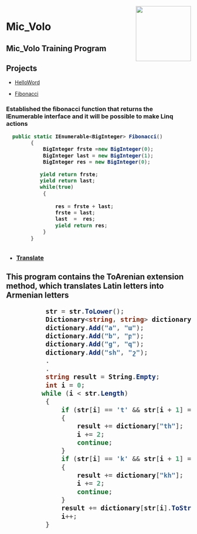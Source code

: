 <img src="https://cloud.githubusercontent.com/assets/24522089/21962098/41a510c8-db36-11e6-95ef-eb392a0a1919.png" align="right" width="150px" height="150px" /> 


# Mic_Volo

##  Mic_Volo Training Program
## Projects
* [HelloWord] 

[HelloWord]: https://github.com/lusinekh/Mic_Volo/tree/master/Mic_Volo.HelloWord


* [Fibonacci] 

[Fibonacci]: https://github.com/lusinekh/Mic_Volo/tree/master/FibonacciSequrenc
<h3>
Established the fibonacci function that returns the IEnumerable interface and it will be possible to make Linq actions
  
  
  
```C#
  public static IEnumerable<BigInteger> Fibonacci()
        {
            BigInteger frste =new BigInteger(0);
            BigInteger last = new BigInteger(1);
            BigInteger res = new BigInteger(0);

           yield return frste;
           yield return last;
           while(true)
            {
                
                res = frste + last;
                frste = last;
                last  =  res;
                yield return res;
            }  
        }
  
```

* [Translate] 

[Translate]: https://github.com/lusinekh/Mic_Volo/blob/master/Translate/Translate/TranslateExtensions.cs

<h2>
 This program contains the ToArenian extension method, which translates Latin letters into Armenian letters
  
  
  ```C#          
            str = str.ToLower();
            Dictionary<string, string> dictionary = new Dictionary<string, string>();
            dictionary.Add("a", "ա");
            dictionary.Add("b", "բ");
            dictionary.Add("g", "գ");
            dictionary.Add("sh", "շ");            .
            .
            .
            string result = String.Empty;
            int i = 0;
           while (i < str.Length)
            {
                if (str[i] == 't' && str[i + 1] == 'h')
                {
                    result += dictionary["th"];
                    i += 2;
                    continue;
                }
                if (str[i] == 'k' && str[i + 1] == 'h')
                {
                    result += dictionary["kh"];
                    i += 2;
                    continue;
                }
                result += dictionary[str[i].ToString()];
                i++;
            }
               
               

